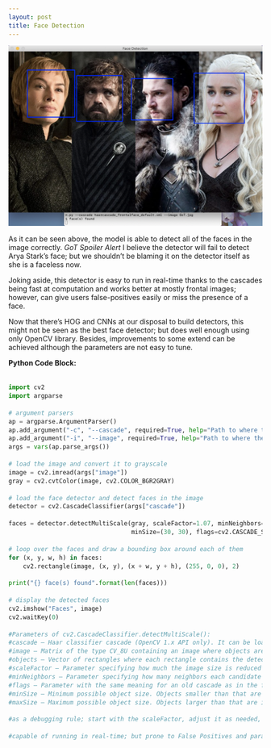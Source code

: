 ```yaml
---
layout: post
title: Face Detection
---
```

![2019-4-23-Face-Detection](/images/face_detection_output.png "2019-4-23-Face-Detection")

As it can be seen above, the model is able to detect all of the faces in the image correctly. *GoT Spoiler Alert* I believe the detector will fail to detect Arya Stark’s face; but we shouldn’t be blaming it on the detector itself as she is a faceless now.

Joking aside, this detector is easy to run in real-time thanks to the cascades being fast at computation and works better at mostly frontal images; however, can give users false-positives easily or miss the presence of a face.

Now that there’s HOG and CNNs at our disposal to build detectors, this might not be seen as the best face detector; but does well enough using only OpenCV library. Besides, improvements to some extend can be achieved although the parameters are not easy to tune. 


**Python Code Block:**

```python

import cv2
import argparse

# argument parsers
ap = argparse.ArgumentParser()
ap.add_argument("-c", "--cascade", required=True, help="Path to where the face cascade is") #pre-trained face detector provided by OpenCV
ap.add_argument("-i", "--image", required=True, help="Path to where the image is")
args = vars(ap.parse_args())

# load the image and convert it to grayscale
image = cv2.imread(args["image"])
gray = cv2.cvtColor(image, cv2.COLOR_BGR2GRAY)

# load the face detector and detect faces in the image
detector = cv2.CascadeClassifier(args["cascade"])

faces = detector.detectMultiScale(gray, scaleFactor=1.07, minNeighbors=5,
                                  minSize=(30, 30), flags=cv2.CASCADE_SCALE_IMAGE)

# loop over the faces and draw a bounding box around each of them
for (x, y, w, h) in faces:
    cv2.rectangle(image, (x, y), (x + w, y + h), (255, 0, 0), 2)

print("{} face(s) found".format(len(faces)))

# display the detected faces
cv2.imshow("Faces", image)
cv2.waitKey(0)

#Parameters of cv2.CascadeClassifier.detectMultiScale():
#cascade – Haar classifier cascade (OpenCV 1.x API only). It can be loaded from XML or YAML file using Load(). When the cascade is not needed anymore, release it using cvReleaseHaarClassifierCascade(&cascade).
#image – Matrix of the type CV_8U containing an image where objects are detected.
#objects – Vector of rectangles where each rectangle contains the detected object.
#scaleFactor – Parameter specifying how much the image size is reduced at each image scale.
#minNeighbors – Parameter specifying how many neighbors each candidate rectangle should have to retain it.
#flags – Parameter with the same meaning for an old cascade as in the function cvHaarDetectObjects. It is not used for a new cascade.
#minSize – Minimum possible object size. Objects smaller than that are ignored.
#maxSize – Maximum possible object size. Objects larger than that are ignored.

#as a debugging rule; start with the scaleFactor, adjust it as needed, and then move on to minNeighbors

#capable of running in real-time; but prone to False Positives and parameters can be hard to tune

```
